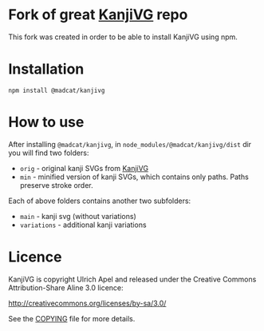 # Fork of great [KanjiVG](https://github.com/KanjiVG/kanjivg) repo

This fork was created in order to be able to install KanjiVG using npm.  



# Installation

`npm install @madcat/kanjivg`



# How to use

After installing `@madcat/kanjivg`, in `node_modules/@madcat/kanjivg/dist` dir you will find two folders:
* `orig` - original kanji SVGs from [KanjiVG](https://github.com/KanjiVG/kanjivg)
* `min` - minified version of kanji SVGs, which contains only paths. Paths preserve stroke order.

Each of above folders contains another two subfolders:
* `main` - kanji svg (without variations) 
* `variations` - additional kanji variations



# Licence

KanjiVG is copyright Ulrich Apel and released under the Creative Commons
Attribution-Share Aline 3.0 licence:

http://creativecommons.org/licenses/by-sa/3.0/

See the [COPYING](./COPYING) file for more details.
